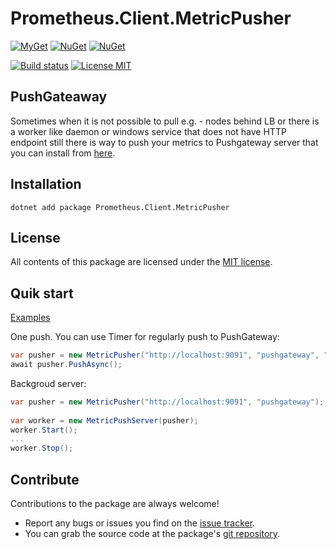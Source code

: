 # Prometheus.Client.MetricPusher

[![MyGet](https://img.shields.io/myget/phnx47-beta/vpre/Prometheus.Client.MetricPusher.svg)](https://www.myget.org/feed/phnx47-beta/package/nuget/Prometheus.Client.MetricPusher)
[![NuGet](https://img.shields.io/nuget/v/Prometheus.Client.MetricPusher.svg)](https://www.nuget.org/packages/Prometheus.Client.MetricPusher)
[![NuGet](https://img.shields.io/nuget/dt/Prometheus.Client.MetricPusher.svg)](https://www.nuget.org/packages/Prometheus.Client.MetricPusher)

[![Build status](https://ci.appveyor.com/api/projects/status/46twv9kokpnv6952?svg=true)](https://ci.appveyor.com/project/PrometheusClientNet/prometheus-client-metricpusher)
[![License MIT](https://img.shields.io/badge/license-MIT-green.svg)](https://opensource.org/licenses/MIT) 

## PushGateaway

Sometimes when it is not possible to pull e.g. - nodes behind LB or there is a worker like daemon or windows service that does not have HTTP endpoint still there is way to push your metrics to Pushgateway server that you can install from [here](https://github.com/prometheus/pushgateway/releases "here").

## Installation

	dotnet add package Prometheus.Client.MetricPusher

## License

All contents of this package are licensed under the [MIT license](https://opensource.org/licenses/MIT).


## Quik start

[Examples](https://github.com/PrometheusClientNet/Prometheus.Client.Examples/tree/master/MetricPusher)

One push. You can use Timer for regularly push to PushGateway:
```csharp
var pusher = new MetricPusher("http://localhost:9091", "pushgateway", "instance");
await pusher.PushAsync();

```

Backgroud server:

```csharp
var pusher = new MetricPusher("http://localhost:9091", "pushgateway");
            
var worker = new MetricPushServer(pusher);
worker.Start();
...
worker.Stop();

```

## Contribute

Contributions to the package are always welcome!

* Report any bugs or issues you find on the [issue tracker](https://github.com/PrometheusClientNet/Prometheus.Client.MetricPusher/issues).
* You can grab the source code at the package's [git repository](https://github.com/PrometheusClientNet/Prometheus.Client.MetricPusher).


